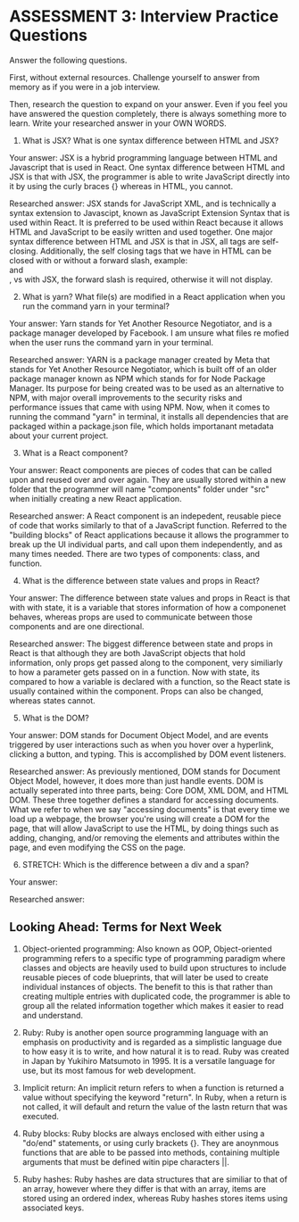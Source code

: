 # ASSESSMENT 3: Interview Practice Questions

Answer the following questions.

First, without external resources. Challenge yourself to answer from memory as if you were in a job interview.

Then, research the question to expand on your answer. Even if you feel you have answered the question completely, there is always something more to learn. Write your researched answer in your OWN WORDS.

1. What is JSX? What is one syntax difference between HTML and JSX?

Your answer: JSX is a hybrid programming language between HTML and Javascript that is used in React. One syntax difference between HTML and JSX is that with JSX, the programmer is able to write JavaScript directly into it by using the curly braces {} whereas in HTML, you cannot.

Researched answer: JSX stands for JavaScript XML, and is technically a syntax extension to Javascipt, known as JavaScript Extension Syntax that is used within React. It is preferred to be used within React because it allows HTML and JavaScript to be easily written and used together. One major syntax difference between HTML and JSX is that in JSX, all tags are self-closing. Additionally, the self closing tags that we have in HTML can be closed with or without a forward slash, example: <br> and <br/>, vs with JSX, the forward slash is required, otherwise it will not display.

2. What is yarn? What file(s) are modified in a React application when you run the command yarn in your terminal?

Your answer: Yarn stands for Yet Another Resource Negotiator, and is a package manager developed by Facebook. I am unsure what files re mofied when the user runs the command yarn in your terminal. 

Researched answer: YARN is a package manager created by Meta that stands for Yet Another Resource Negotiator, which is built off of an older package manager known as NPM which stands for for Node Package Manager. Its purpose for being created was to be used as an alternative to NPM, with major overall improvements to the security risks and performance issues that came with using NPM. Now, when it comes to running the command "yarn" in terminal, it installs all dependencies that are packaged within a package.json file, which holds importanant metadata about your current project.

3. What is a React component?

Your answer: React components are pieces of codes that can be called upon and reused over and over again. They are usually stored within a new folder that the programmer will name "components" folder under "src" when initially creating a new React application.

Researched answer: A React component is an indepedent, reusable piece of code that works similarly to that of a JavaScript function. Referred to the "building blocks" of React applications because it allows the programmer to break up the UI individual parts, and call upon them independently, and as many times needed. There are two types of components: class, and function.

4. What is the difference between state values and props in React?

Your answer: The difference between state values and props in React is that with with state, it is a variable that stores information of how a componenet behaves, whereas props are used to communicate between those components and are one directional.

Researched answer: The biggest difference between state and props in React is that although they are both JavaScript objects that hold information, only props get passed along to the component, very similiarly to how a parameter gets passed on in a function. Now with state, its compared to how a variable is declared with a function, so the React state is usually contained within the component. Props can also be changed, whereas states cannot.

5. What is the DOM?

Your answer: DOM stands for Document Object Model, and are events triggered by user interactions such as when you hover over a hyperlink, clicking a button, and typing. This is accomplished by DOM event listeners.

Researched answer: As previously mentioned, DOM stands for Document Object Model, however, it does more than just handle events. DOM is actually seperated into three parts, being: Core DOM, XML DOM, and HTML DOM. These three together defines a standard for accessing documents. What we refer to when we say "accessing documents" is that every time we load up a webpage, the browser you're using will create a DOM for the page, that will allow JavaScript to use the HTML, by doing things such as adding, changing, and/or removing the elements and attributes within the page, and even modifying the CSS on the page.

6. STRETCH: Which is the difference between a div and a span?

Your answer:

Researched answer:

## Looking Ahead: Terms for Next Week

1. Object-oriented programming: Also known as OOP, Object-oriented programming refers to a specific type of programming paradigm where classes and objects are heavily used to build upon structures to include reusable pieces of code blueprints, that will later be used to create individual instances of objects. The benefit to this is that rather than creating multiple entries with duplicated code, the programmer is able to group all the related information together which makes it easier to read and understand.

2. Ruby: Ruby is another open source programming language with an emphasis on productivity and is regarded as a simplistic language due to how easy it is to write, and how natural it is to read. Ruby was created in Japan by Yukihiro Matsumoto in 1995. It is a versatile language for use, but its most famous for web development.

3. Implicit return: An implicit return refers to when a function is returned a value without specifying the keyword "return". In Ruby, when a return is not called, it will default and return the value of the lastn return that was executed.

4. Ruby blocks: Ruby blocks are always enclosed with either using a "do/end" statements, or using curly brackets {}. They are anoynmous functions that are able to be passed into methods, containing multiple arguments that must be defined witin pipe characters ||.

5. Ruby hashes: Ruby hashes are data structures that are similiar to that of an array, however where they differ is that with an array, items are stored using an ordered index, whereas Ruby hashes stores items using associated keys.

